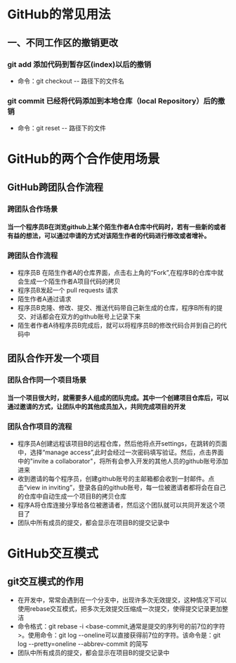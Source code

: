# GitHub的常见用法
## 一、不同工作区的撤销更改
### git add 添加代码到暂存区(index)以后的撤销
- 命令：git checkout -- 路径下的文件名
### git commit 已经将代码添加到本地仓库（local Repository）后的撤销
- 命令：git reset -- 路径下的文件
# GitHub的两个合作使用场景
## GitHub跨团队合作流程
### 跨团队合作场景
#### 当一个程序员B在浏览github上某个陌生作者A仓库中代码时，若有一些新的或者有益的想法，可以通过申请的方式对该陌生作者的代码进行修改或者增补。
### 跨团队合作流程
- 程序员B 在陌生作者A的仓库界面，点击右上角的“Fork”,在程序B的仓库中就会生成一个陌生作者A项目代码的拷贝
- 程序员B发起一个 pull requests 请求
- 陌生作者A通过请求
- 程序员B克隆、修改、提交、推送代码带自己新生成的仓库，程序B所有的提交、对话都会在双方的github账号上记录下来
- 陌生者作者A待程序员B完成后，就可以将程序员B的修改代码合并到自己的代码中
## 团队合作开发一个项目
### 团队合作同一个项目场景
#### 当一个项目很大时，就需要多人组成的团队完成。其中一个创建项目仓库后，可以通过邀请的方式，让团队中的其他成员加入，共同完成项目的开发
### 团队合作项目的流程
- 程序员A创建远程该项目B的远程仓库，然后他将点开settings，在跳转的页面中，选择“manage access”,此时会经过一次密码填写验证。然后，点击界面中的"invite a collaborator"，将所有会参入开发的其他人员的github账号添加进来
- 收到邀请的每个程序员，创建github账号的主邮箱都会收到一封邮件。点击“view in inviting”，登录各自的github账号，每一位被邀请者都将会在自己的仓库中自动生成一个项目B的拷贝仓库
- 程序A将仓库连接分享给各位被邀请者，然后这个团队就可以共同开发这个项目了
- 团队中所有成员的提交，都会显示在项目B的提交记录中
# GitHub交互模式
## git交互模式的作用
- 在开发中，常常会遇到在一个分支中，出现许多次无效提交，这种情况下可以使用rebase交互模式，把多次无效提交压缩成一次提交，使得提交记录更加整洁
- 命令格式：git  rebase -i <base-commit,通常是提交的序列号的前7位的字符>。使用命令：git  log --oneline可以直接获得前7位的字符。该命令是：git log --pretty=oneline --abbrev-commit 的简写
- 团队中所有成员的提交，都会显示在项目B的提交记录中
